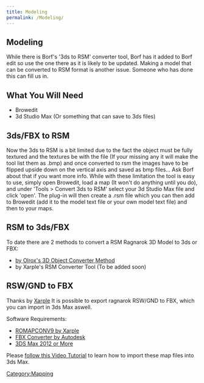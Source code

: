 ```yaml
---
title: Modeling
permalink: /Modeling/
---
```


Modeling
--------

While there is Borf's '3ds to RSM' converter tool, Borf has it added to Borf edit so use the one there as it is likely to be updated. Making a model that can be converted to RSM format is another issue. Someone who has done this can fill us in.

What You Will Need
------------------

-   Browedit
-   3d Studio Max (Or something that can save to 3ds files)

3ds/FBX to RSM
--------------

Now the 3ds to RSM is a bit limited due to the fact the object must be fully textured and the textures be with the file (If your missing any it will make the tool list them as .bmp) and once converted to rsm the images have to be flipped upside down on the vertical axis and saved as bmp files... Ask Borf about that if you want more info. While with these limitation the tool is easy to use, simply open Browedit, load a map (It won't do anything until you do), and under 'Tools &gt; Convert 3ds to RSM' select your 3d Studio Max file and click 'open'. The plug-in will then create a .rsm file which you can then add to Browedit (add it to the model text file or your own model text file) and then to your maps.

RSM to 3ds/FBX
--------------

To date there are 2 methods to convert a RSM Ragnarok 3D Model to 3ds or FBX:

-   [by Olrox's 3D Object Converter Method](http://youtu.be/9tYsQdRoq0c)
-   by Xarple's RSM Converter Tool (To be added soon)

RSW/GND to FBX
--------------

Thanks by [Xarple](http://rathena.org/board/user/5216-xarple/) It is possible to export ragnarok RSW/GND to FBX, which you can import in 3ds Max aswell.

Software Requirements:

-   [ROMAPCONV9 by Xarple](http://www.xarple.com/ROMAPCONV1.9.zip)
-   [FBX Converter by Autodesk](http://usa.autodesk.com/adsk/servlet/pc/item?id=10775855&siteID=123112)
-   [3DS Max 2012 or More](http://http://usa.autodesk.com/3ds-max/)

Please [follow this Video Tutorial](http://youtu.be/dN-5qDabkbo) to learn how to import these map files into 3ds Max.

[Category:Mapping](Mapping)